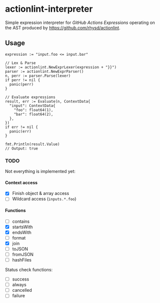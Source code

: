 # actionlint-interpreter

Simple expression interpreter for _GitHub Actions Expressions_ operating on the AST produced by https://github.com/rhysd/actionlint.

## Usage

```golang
expression := "input.foo <= input.bar"

// Lex & Parse
lexer := actionlint.NewExprLexer(expression + "}}")
parser := actionlint.NewExprParser()
n, perr := parser.Parse(lexer)
if perr != nil {
  panic(perr)
}

// Evaluate expressions
result, err := Evaluate(n, ContextData{
  "input": ContextData{
    "foo": float64(1),
    "bar": float64(2),
  },
})
if err != nil {
  panic(err)
}

fmt.Println(result.Value)
// Output: true
```

### TODO

Not everything is implemented yet:

#### Context access

- [x] Finish object & array access
- [ ] Wildcard access (`inputs.*.foo`)

#### Functions

- [ ] contains
- [x] startsWith
- [x] endsWith
- [ ] format
- [x] join
- [ ] toJSON
- [ ] fromJSON
- [ ] hashFiles

Status check functions:

- [ ] success
- [ ] always
- [ ] cancelled
- [ ] failure